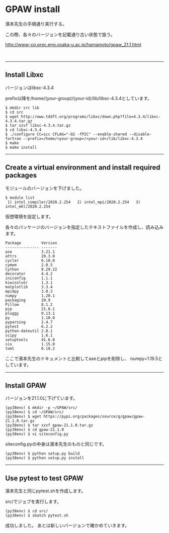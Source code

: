# GPAW install
濱本先生の手順通り実行する。

この際、各々のバージョンを記載通り古い状態で扱う。

http://www-cp.prec.eng.osaka-u.ac.jp/hamamoto/gpaw_21.1.html

<br />

---
## Install Libxc
バージョンはlibxc-4.3.4

prefix以降を/home/(your-group)/(your-id)/lib/libxc-4.3.4としています。

```
$ mkdir src lib
$ cd src
$ wget http://www.tddft.org/programs/libxc/down.php?file=4.3.4/libxc-4.3.4.tar.gz
$ tar xzvf libxc-4.3.4.tar.gz
$ cd libxc-4.3.4
$ ./configure CC=icc CFLAG="-O2 -fPIC" --enable-shared --disable-fortran --prefix=/home/<your-group>/<your-id>/lib/libxc-4.3.4
$ make
$ make install
```
---
## Create a virtual environment and install required packages
モジュールのバージョンを下げました。

```
$ module list
 1) intel_compiler/2020.2.254   2) intel_mpi/2020.2.254   3) intel_mkl/2020.2.254
 ```

 仮想環境を設定します。

 各々のパッケージのバージョンを指定したテキストファイルを作成し、読み込みます。

 ```
 Package         Version
--------------- -------
ase             3.21.1
attrs           20.3.0
cycler          0.10.0
cymem           2.0.5
Cython          0.29.22
decorator       4.4.2
iniconfig       1.1.1
kiwisolver      1.3.1
matplotlib      3.3.4
mpi4py          3.0.3
numpy           1.20.1
packaging       20.9
Pillow          8.1.2
pip             21.0.1
pluggy          0.13.1
py              1.10.0
pyparsing       2.4.7
pytest          6.2.2
python-dateutil 2.8.1
scipy           1.6.1
setuptools      41.6.0
six             1.15.0
toml            0.10.2
```

ここで濱本先生のドキュメントと比較してaseとpipを削除し、
numpy=1.19.5としています。

---

## Install GPAW
バージョンを21.1.0に下げています。

```
(py38env) $ mkdir -p ~/GPAW/src/
(py38env) $ cd ~/GPAW/src/
(py38env) $ wget https://pypi.org/packages/source/g/gpaw/gpaw-21.1.0.tar.gz
(py38env) $ tar xzvf gpaw-21.1.0.tar.gz
(py38env) $ cd gpaw-21.1.0
(py38env) $ vi siteconfig.py
```

siteconfig.pyの中身は濱本先生のものと同じです。

```
(py38env) $ python setup.py build
(py38env) $ python setup.py install
```

---

## Use pytest to test GPAW
濱本先生と同じpytest.shを作成します。

src/でジョブを実行します。

```
(py38env) $ cd src/
(py38env) $ sbatch pytest.sh
```

成功しました。
あとは新しいバージョンで確かめていきます。
